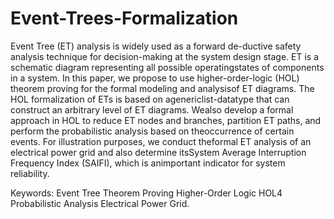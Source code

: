 # Event-Trees-Formalization

Event  Tree  (ET)  analysis  is  widely  used  as  a  forward  de-ductive safety analysis technique for decision-making at the system design stage. ET is a schematic diagram representing all possible operatingstates of components in a system. In this paper, we propose to use higher-order-logic (HOL) theorem proving for the formal modeling and analysisof ET diagrams. The HOL formalization of ETs is based on agenericlist-datatype that can construct an arbitrary level of ET diagrams. Wealso develop a formal approach in HOL to reduce ET nodes and branches, partition ET paths, and perform the probabilistic analysis based on theoccurrence of certain events. For illustration purposes, we conduct theformal  ET  analysis  of  an  electrical  power  grid  and  also  determine  itsSystem  Average  Interruption  Frequency Index (SAIFI),  which  is  animportant indicator for system reliability.

Keywords: 
Event Tree
Theorem Proving
Higher-Order Logic
HOL4
Probabilistic Analysis
Electrical Power Grid.
